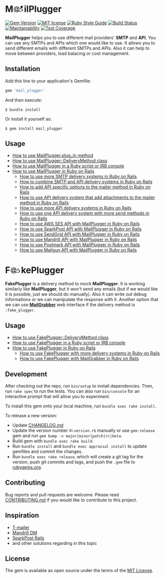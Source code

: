 # M<img src="https://raw.githubusercontent.com/MailToolbox/mail_plugger/main/images/mail_plugger800x500.png" height="22" />ilPlugger

[![Gem Version](https://badge.fury.io/rb/mail_plugger.svg)](https://badge.fury.io/rb/mail_plugger)
[![MIT license](https://img.shields.io/badge/license-MIT-brightgreen)](https://github.com/MailToolbox/mail_plugger/blob/main/LICENSE.txt)
[![Ruby Style Guide](https://img.shields.io/badge/code_style-rubocop-brightgreen.svg)](https://github.com/rubocop-hq/rubocop)
[![Build Status](https://travis-ci.com/MailToolbox/mail_plugger.svg?branch=main)](https://travis-ci.com/MailToolbox/mail_plugger)
[![Maintainability](https://api.codeclimate.com/v1/badges/137881380fc475b4a836/maintainability)](https://codeclimate.com/github/MailToolbox/mail_plugger/maintainability)
[![Test Coverage](https://api.codeclimate.com/v1/badges/137881380fc475b4a836/test_coverage)](https://codeclimate.com/github/MailToolbox/mail_plugger/test_coverage)

**MailPlugger** helps you to use different mail providers' **SMTP** and **API**. You can use any SMTPs and APIs which one would like to use. It allows you to send different emails with different SMTPs and APIs. Also it can help to move between providers, load balacing or cost management.

## Installation

Add this line to your application's Gemfile:

```ruby
gem 'mail_plugger'
```

And then execute:

    $ bundle install

Or install it yourself as:

    $ gem install mail_plugger

## Usage

- [How to use MailPlugger.plug_in method](https://github.com/MailToolbox/mail_plugger/blob/main/docs/usage_of_plug_in_method.md)
- [How to use MailPlugger::DeliveryMethod class](https://github.com/MailToolbox/mail_plugger/blob/main/docs/usage_of_delivery_method.md)
- [How to use MailPlugger in a Ruby script or IRB console](https://github.com/MailToolbox/mail_plugger/blob/main/docs/usage_in_script_or_console.md)
- [How to use MailPlugger in Ruby on Rails](https://github.com/MailToolbox/mail_plugger/blob/main/docs/usage_in_ruby_on_rails.md)
  - [How to use more SMTP delivery systems in Ruby on Rails](https://github.com/MailToolbox/mail_plugger/blob/main/docs/usage_of_more_smtp_delivery_systems_in_ruby_on_rails.md)
  - [How to combine SMTP and API delivery systems in Ruby on Rails](https://github.com/MailToolbox/mail_plugger/blob/main/docs/usage_of_smtp_and_api_delivery_systems_in_ruby_on_rails.md)
  - [How to add API specific options to the mailer method in Ruby on Rails](https://github.com/MailToolbox/mail_plugger/blob/main/docs/usage_of_api_specific_options_in_ruby_on_rails.md)
  - [How to use API delivery system that add attachments to the mailer method in Ruby on Rails](https://github.com/MailToolbox/mail_plugger/blob/main/docs/usage_of_api_attachments_in_ruby_on_rails.md)
  - [How to use more API delivery systems in Ruby on Rails](https://github.com/MailToolbox/mail_plugger/blob/main/docs/usage_of_more_api_delivery_systems_in_ruby_on_rails.md)
  - [How to use one API delivery system with more send methods in Ruby on Rails](https://github.com/MailToolbox/mail_plugger/blob/main/docs/usage_of_one_api_delivery_system_with_more_send_methods_in_ruby_on_rails.md)
  - [How to use AWS SES API with MailPlugger in Ruby on Rails](https://github.com/MailToolbox/mail_plugger/blob/main/docs/usage_of_aws_ses_api_in_ruby_on_rails.md)
  - [How to use SparkPost API with MailPlugger in Ruby on Rails](https://github.com/MailToolbox/mail_plugger/blob/main/docs/usage_of_sparkpost_api_in_ruby_on_rails.md)
  - [How to use SendGrid API with MailPlugger in Ruby on Rails](https://github.com/MailToolbox/mail_plugger/blob/main/docs/usage_of_sendgrid_api_in_ruby_on_rails.md)
  - [How to use Mandrill API with MailPlugger in Ruby on Rails](https://github.com/MailToolbox/mail_plugger/blob/main/docs/usage_of_mandrill_api_in_ruby_on_rails.md)
  - [How to use Postmark API with MailPlugger in Ruby on Rails](https://github.com/MailToolbox/mail_plugger/blob/main/docs/usage_of_postmark_api_in_ruby_on_rails.md)
  - [How to use Mailgun API with MailPlugger in Ruby on Rails](https://github.com/MailToolbox/mail_plugger/blob/main/docs/usage_of_mailgun_api_in_ruby_on_rails.md)

# F<img src="https://raw.githubusercontent.com/MailToolbox/mail_plugger/main/images/fake_plugger800x500.png" height="22" />kePlugger

**FakePlugger** is a delivery method to mock **MailPlugger**. It is working similarly like **MailPlugger**, but it won't send any emails (but if we would like it is possible, just we should do manually). Also it can write out debug informations or we can manipulate the response with it. Another option that we can use **[MailGrabber](https://github.com/MailToolbox/mail_grabber)** web interface if the delivery method is `:fake_plugger`.

## Usage

- [How to use FakePlugger::DeliveryMethod class](https://github.com/MailToolbox/mail_plugger/blob/main/docs/usage_of_fake_plugger_delivery_method.md)
- [How to use FakePlugger in a Ruby script or IRB console](https://github.com/MailToolbox/mail_plugger/blob/main/docs/usage_of_fake_plugger_in_script_or_console.md)
- [How to use FakePlugger in Ruby on Rails](https://github.com/MailToolbox/mail_plugger/blob/main/docs/usage_of_fake_plugger_in_ruby_on_rails.md)
  - [How to use FakePlugger with more delivery systems in Ruby on Rails](https://github.com/MailToolbox/mail_plugger/blob/main/docs/usage_of_fake_plugger_with_more_delivery_systems_in_ruby_on_rails.md)
  - [How to use FakePlugger with MailGrabber in Ruby on Rails](https://github.com/MailToolbox/mail_plugger/blob/main/docs/usage_of_fake_plugger_with_mail_grabber_in_ruby_on_rails.md)

## Development

After checking out the repo, run `bin/setup` to install dependencies. Then, run `rake spec` to run the tests. You can also run `bin/console` for an interactive prompt that will allow you to experiment.

To install this gem onto your local machine, run `bundle exec rake install`.

To release a new version:

- Update [CHANGELOG.md](https://github.com/MailToolbox/mail_plugger/blob/main/CHANGELOG.md)
- Update the version number in `version.rb` manually or use `gem-release` gem and run `gem bump -v major|minor|patch|rc|beta`.
- Build gem with `bundle exec rake build`.
- Run `bundle install` and `bundle exec appraisal install` to update gemfiles and commit the changes.
- Run `bundle exec rake release`, which will create a git tag for the version, push git commits and tags, and push the `.gem` file to [rubygems.org](https://rubygems.org).

## Contributing

Bug reports and pull requests are welcome. Please read [CONTRIBUTING.md](https://github.com/MailToolbox/mail_plugger/blob/main/CONTRIBUTING.md) if you would like to contribute to this project.

## Inspiration

- [T-mailer](https://github.com/100Starlings/t-mailer)
- [Mandrill DM](https://github.com/kshnurov/mandrill_dm)
- [SparkPost Rails](https://github.com/the-refinery/sparkpost_rails)
- and other solutions regarding in this topic

## License

The gem is available as open source under the terms of the [MIT License](https://github.com/MailToolbox/mail_plugger/blob/main/LICENSE.txt).

